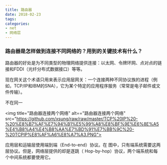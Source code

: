 ```yaml
---
title: 路由器
date: 2018-02-23
tags:
categories:
- net
- 网络层
---
```


### 路由器是怎样做到连接不同网络的？用到的关键技术有什么？
路由器的好处是为不同类型的物理网络提供连接：以太网、令牌环网、点对点的链接和FDDI（光纤分布式数据接口）等等。

现在网关这个术语只用来表示应用层网关：一个连接两种不同协议族的进程（例如，TCP/IP和IBM的SNA），它为某个特定的应用程序服务（常常是电子邮件或文件传输）。

不在同一


<img title="路由器连接两个网络" alt=="路由器连接两个网络" src="https://github.com/xsung/raw/raw/master/TCP%20IP%20-%20%E8%B7%AF%E7%94%B1%E5%99%A8%E8%BF%9E%E6%8E%A5%E4%B8%A4%E4%B8%AA%E7%BD%91%E7%BB%9C%20-%20TCPIP%E8%AF%A6%E8%A7%A3.PNG">  

应用层和运输层使用端到端（End-to-end）协议。在
图中，只有端系统需要这两层协议。但是，网络层提供的却是逐跳（ Hop-by-hop）协议，两个端系统和每个中间系统都要使用它。
